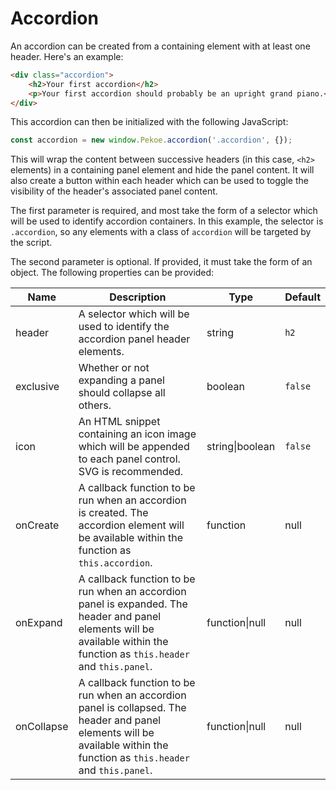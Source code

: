 # Accordion

An accordion can be created from a containing element with at least one header. Here's an example:

```html
<div class="accordion">
    <h2>Your first accordion</h2>
    <p>Your first accordion should probably be an upright grand piano.</p>
</div>
```

This accordion can then be initialized with the following JavaScript:

```javascript
const accordion = new window.Pekoe.accordion('.accordion', {});
```

This will wrap the content between successive headers (in this case, `<h2>` elements) in a containing panel element and
hide the panel content. It will also create a button within each header which can be used to toggle the visibility of
the header's associated panel content.

The first parameter is required, and most take the form of a selector which will be used to identify accordion
containers. In this example, the selector is `.accordion`, so any elements with a class of `accordion` will be targeted
by the script.

The second parameter is optional. If provided, it must take the form of an object. The following properties can be provided:

| Name | Description | Type | Default |
| -----|-------------|------|---------|
| header | A selector which will be used to identify the accordion panel header elements. | string | `h2` |
| exclusive | Whether or not expanding a panel should collapse all others. | boolean | `false` |
| icon | An HTML snippet containing an icon image which will be appended to each panel control. SVG is recommended. | string\|boolean | `false` |
| onCreate | A callback function to be run when an accordion is created. The accordion element will be available within the function as `this.accordion`. | function | null |
| onExpand | A callback function to be run when an accordion panel is expanded. The header and panel elements will be available within the function as `this.header` and `this.panel`. | function\|null | null |
| onCollapse | A callback function to be run when an accordion panel is collapsed. The header and panel elements will be available within the function as `this.header` and `this.panel`. | function\|null | null |
